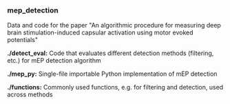 ### mep_detection
Data and code for the paper "An algorithmic procedure for measuring deep brain stimulation-induced capsular activation using motor evoked potentials"

**./detect_eval:** Code that evaluates different detection methods (filtering, etc.) for mEP detection algorithm

**./mep_py:** Single-file importable Python implementation of mEP detection

**./functions:** Commonly used functions, e.g. for filtering and detection, used across methods
